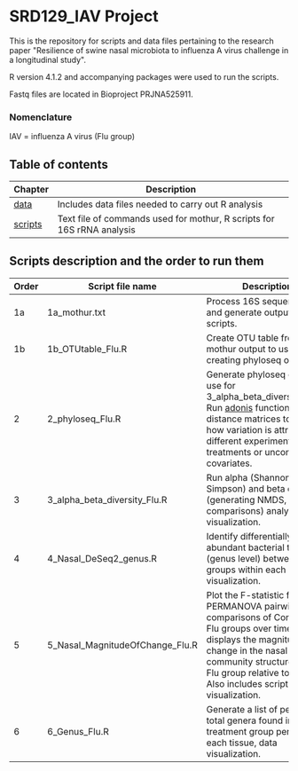 # **SRD129_IAV Project**

This is the repository for scripts and data files pertaining to the research paper "Resilience of swine nasal microbiota to influenza A virus challenge in a longitudinal study".

R version 4.1.2 and accompanying packages were used to run the scripts.<br/>

Fastq files are located in Bioproject PRJNA525911.

### Nomenclature
IAV = influenza A virus (Flu group)

## **Table of contents**
| Chapter | Description |
| -- | -- |
| [data](./tree/master/data) | Includes data files needed to carry out R analysis |
| [scripts](./tree/master/scripts) | Text file of commands used for mothur, R scripts for 16S rRNA analysis|

## **Scripts description and the order to run them**
| Order | Script file name | Description |
| -- | -- | -- |
| 1a | 1a_mothur.txt | Process 16S sequence data and generate output for R scripts. |
| 1b | 1b_OTUtable_Flu.R | Create OTU table from mothur output to use for creating phyloseq objects. |
| 2 | 2_phyloseq_Flu.R | Generate phyloseq object to use for 3_alpha_beta_diversity_Flu.R. Run [adonis](https://www.rdocumentation.org/packages/vegan/versions/2.4-2/topics/adonis) function with distance matrices to assess how variation is attributed to different experimental treatments or uncontrolled covariates. |
| 3 | 3_alpha_beta_diversity_Flu.R | Run alpha (Shannon, Inverse Simpson) and beta diversity (generating NMDS, pairwise comparisons) analyses, data visualization. |
| 4 | 4_Nasal_DeSeq2_genus.R | Identify differentially abundant bacterial taxa (genus level) between groups within each day, data visualization. |
| 5 | 5_Nasal_MagnitudeOfChange_Flu.R | Plot the F-statistic from PERMANOVA pairwise comparisons of Control and Flu groups over time. This displays the magnitude of change in the nasal bacterial community structure of the Flu group relative to Control. Also includes scripts for data visualization. |
| 6 | 6_Genus_Flu.R | Generate a list of percent total genera found in each treatment group per day for each tissue, data visualization.  |
